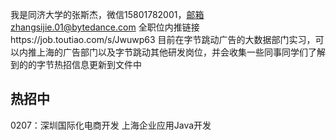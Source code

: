 我是同济大学的张斯杰，微信15801782001，邮箱zhangsijie.01@bytedance.com 全职位内推链接https://job.toutiao.com/s/Jwuwp63 目前在字节跳动广告的大数据部门实习，可以内推上海的广告部门以及字节跳动其他研发岗位，并会收集一些同事同学们了解到的的字节热招信息更新到文件中
## 热招中
0207：深圳国际化电商开发 上海企业应用Java开发
